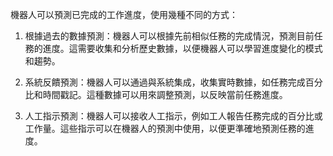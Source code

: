 機器人可以預測已完成的工作進度，使用幾種不同的方式：

1.  根據過去的數據預測：機器人可以根據先前相似任務的完成情況，預測目前任務的進度。這需要收集和分析歷史數據，以便機器人可以學習進度變化的模式和趨勢。
    
2.  系統反饋預測：機器人可以通過與系統集成，收集實時數據，如任務完成百分比和時間戳記。這種數據可以用來調整預測，以反映當前任務進度。
    
3.  人工指示預測：機器人可以接收人工指示，例如工人報告任務完成的百分比或工作量。這些指示可以在機器人的預測中使用，以便更準確地預測任務的進度。
